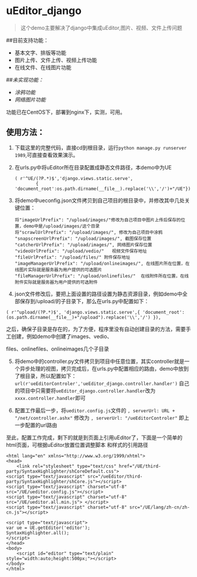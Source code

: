 uEditor_django
==============

> 这个demo主要解决了django中集成uEditor,图片、视频、文件上传问题

##目前支持功能：
 - 基本文字、排版等功能
 - 图片上传、文件上传、视频上传功能
 - 在线文件、在线图片功能

##*未实现功能：*

 - *涂鸦功能*
 - *网络图片功能*

功能已在CentOS下，部署到nginx下，实测，可用。

使用方法：
-----

 1. 下载这里的完整代码，直接cd到根目录，运行`python manage.py runserver 1989`,可直接查看效果演示。

 2. 在urls.py中将uEditor所在目录配置成静态文件路径，本demo中为UE
    <pre><code>( r'^UE/(?P<path>.*)$','django.views.static.serve',
            { 'document_root':os.path.dirname(__file__).replace('\\','/')+"/UE"}),</code></pre>
 3. 将demo中ueconfig.json文件拷贝到自己项目的根目录中，并修改其中几处关键位置：
    <pre><code>将"imageUrlPrefix": "/upload/images/"修改为自己项目中图片上传后保存的位置，demo中是/upload/images/这个目录
    将"scrawlUrlPrefix": "/upload/images/", 修改为自己项目中涂鸦
    "snapscreenUrlPrefix": "/upload/images/", 截图保存位置
    "catcherUrlPrefix": "/upload/images/", 网络图片保存位置
    "videoUrlPrefix": "/upload/vedio/"   视频文件保存地址
    "fileUrlPrefix": "/upload/files/" 附件保存地址
    "imageManagerUrlPrefix": "/upload/onlineimages/", 在线图片所在位置，在线图片实际就是服务器为用户提供的可选图片
    "fileManagerUrlPrefix": "/upload/onlinefiles/"  在线附件所在位置，在线附件实际就是服务器为用户提供的可选附件</code></pre>
 4. json文件修改后，要把上面设置的路径设置为静态资源目录，例如demo中全部保存到/upload/的子目录下，那么在urls.py中配置如下：
 <pre><code>( r'^upload/(?P<path>.*)$', 'django.views.static.serve',{ 'document_root': (os.path.dirname(__file__)+"/upload").replace('\\','/') }),</code></pre>之后，确保子目录是存在的，为了方便，程序里没有自动创建目录的方法，需要手工创建，例如demo中创建了images、vedio、
files、onlinefiles、onlineimages几个子目录

 5. 将demo中的controller.py文件拷贝到项目中任意位置，其实controller就是一个异步处理的视图，拷贝完成后，在urls.py中配置相应的路由，demo中放到了根目录，所以配置如下：
`url(r'ueEditorControler','ueEditor_django.controller.handler')`
自己的项目中只需要将`ueEditor_django.controller.handler`改为`xxxx.controller.handler`即可

 6. 配置工作最后一步，将`ueditor.config.js`文件的  `, serverUrl: URL + "/net/controller.ashx"`  修改为 `, serverUrl: "/ueEditorControler"`  即上一步配置的url路由

至此，配置工作完成，剩下的就是到页面上引用uEditor了，下面是一个简单的html页面，可根据uEditor放置位置调整脚本
和样式的引用路径

    <html lang="en" xmlns="http://www.w3.org/1999/xhtml">
    <head>
        <link rel="stylesheet" type="text/css" href="/UE/third-party/SyntaxHighlighter/shCoreDefault.css">
    <script type="text/javascript" src="/ueEditor/third-party/SyntaxHighlighter/shCore.js"></script>
    <script type="text/javascript" charset="utf-8" src="/UE/ueditor.config.js"></script>
    <script type="text/javascript" charset="utf-8" src="/UE/ueditor.all.min.js"> </script>
    <script type="text/javascript" charset="utf-8" src="/UE/lang/zh-cn/zh-cn.js"></script>
    
    <script type="text/javascript">
    var ue = UE.getEditor('editor');
    SyntaxHighlighter.all();
    </script>
    </head>
    <body>
        <script id="editor" type="text/plain" style="width:auto;height:500px;"></script>
    </body>
    </html>

